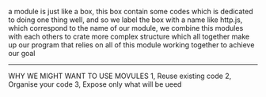 a module is just like a box, this box contain some codes which is dedicated to doing one thing well, and so we label the box with a name like http.js, which correspond to the name of our module, we combine this modules with each others to crate more complex structure which all together make up our program that relies on all of this module working together to achieve our goal

----------------------------
WHY WE MIGHT WANT TO USE MOVULES
1, Reuse existing code
2, Organise your code
3, Expose only what will be ueed